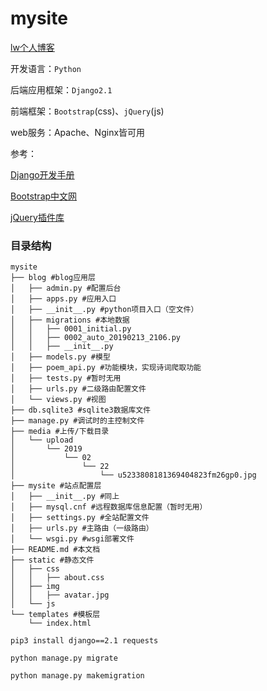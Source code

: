 # mysite

[lw个人博客](http://148.70.69.254/)

开发语言：`Python`

后端应用框架：`Django2.1`

前端框架：`Bootstrap`(css)、`jQuery`(js)

web服务：Apache、Nginx皆可用

参考：

[Django开发手册](https://docs.djangoproject.com/en/2.1/)

[Bootstrap中文网](http://www.bootcss.com/)

[jQuery插件库](http://www.jq22.com/)

### 目录结构

```shell
mysite
├── blog #blog应用层
│   ├── admin.py #配置后台
│   ├── apps.py #应用入口
│   ├── __init__.py #python项目入口（空文件）
│   ├── migrations #本地数据
│   │   ├── 0001_initial.py 
│   │   ├── 0002_auto_20190213_2106.py 
│   │   ├── __init__.py
│   ├── models.py #模型
│   ├── poem_api.py #功能模块，实现诗词爬取功能
│   ├── tests.py #暂时无用
│   ├── urls.py #二级路由配置文件
│   └── views.py #视图
├── db.sqlite3 #sqlite3数据库文件
├── manage.py #调试时的主控制文件
├── media #上传/下载目录
│   └── upload
│       └── 2019
│           └── 02
│               └── 22
│                   └── u5233808181369404823fm26gp0.jpg
├── mysite #站点配置层
│   ├── __init__.py #同上
│   ├── mysql.cnf #远程数据库信息配置（暂时无用）
│   ├── settings.py #全站配置文件
│   ├── urls.py #主路由（一级路由）
│   └── wsgi.py #wsgi部署文件
├── README.md #本文档
├── static #静态文件
│   ├── css
│   │   ├── about.css
│   ├── img
│   │   ├── avatar.jpg
│   └── js
└── templates #模板层
    └── index.html
```
`pip3 install django==2.1 requests`

`python manage.py migrate `

`python manage.py makemigration`



